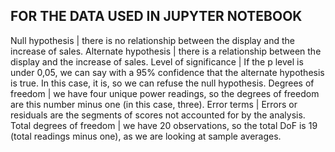 ## FOR THE DATA USED IN JUPYTER NOTEBOOK

Null hypothesis | there is no relationship between the display and the increase of sales.
Alternate hypothesis | there is a relationship between the display and the increase of sales.
Level of significance | If the p level is under 0,05, we can say with a 95% confidence that the alternate hypothesis is true.
In this case, it is, so we can refuse the null hypothesis.
Degrees of freedom | we have four unique power readings, so the degrees of freedom are this number minus one (in this case, three).
Error terms | Errors or residuals are the segments of scores not accounted for by the analysis.
Total degrees of freedom | we have 20 observations, so the total DoF is 19 (total readings minus one), as we are looking at sample averages.
